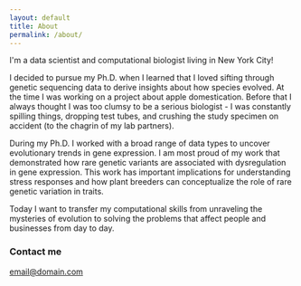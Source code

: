 ```yaml
---
layout: default
title: About
permalink: /about/
---
```


I'm a data scientist and computational biologist living in New York City!

I decided to pursue my Ph.D. when I learned that I loved sifting through genetic sequencing data to derive insights about how species evolved. At the time I was working on a project about apple domestication. Before that I always thought I was too clumsy to be a serious biologist - I was constantly spilling things, dropping test tubes, and crushing the study specimen on accident (to the chagrin of my lab partners).

During my Ph.D. I worked with a broad range of data types to uncover evolutionary trends in gene expression. I am most proud of my work that demonstrated how rare genetic variants are associated with dysregulation in gene expression. This work has important implications for understanding stress responses and how plant breeders can conceptualize the role of rare genetic variation in traits.

Today I want to transfer my computational skills from unraveling the mysteries of evolution to solving the problems that affect people and businesses from day to day.

### Contact me

[email@domain.com](mailto:zoenrlye@gmail.com)

